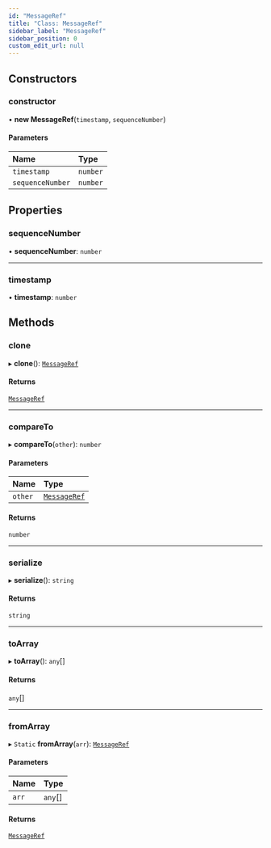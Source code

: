 ```yaml
---
id: "MessageRef"
title: "Class: MessageRef"
sidebar_label: "MessageRef"
sidebar_position: 0
custom_edit_url: null
---
```


## Constructors

### constructor

• **new MessageRef**(`timestamp`, `sequenceNumber`)

#### Parameters

| Name | Type |
| :------ | :------ |
| `timestamp` | `number` |
| `sequenceNumber` | `number` |

## Properties

### sequenceNumber

• **sequenceNumber**: `number`

___

### timestamp

• **timestamp**: `number`

## Methods

### clone

▸ **clone**(): [`MessageRef`](MessageRef.md)

#### Returns

[`MessageRef`](MessageRef.md)

___

### compareTo

▸ **compareTo**(`other`): `number`

#### Parameters

| Name | Type |
| :------ | :------ |
| `other` | [`MessageRef`](MessageRef.md) |

#### Returns

`number`

___

### serialize

▸ **serialize**(): `string`

#### Returns

`string`

___

### toArray

▸ **toArray**(): `any`[]

#### Returns

`any`[]

___

### fromArray

▸ `Static` **fromArray**(`arr`): [`MessageRef`](MessageRef.md)

#### Parameters

| Name | Type |
| :------ | :------ |
| `arr` | `any`[] |

#### Returns

[`MessageRef`](MessageRef.md)
